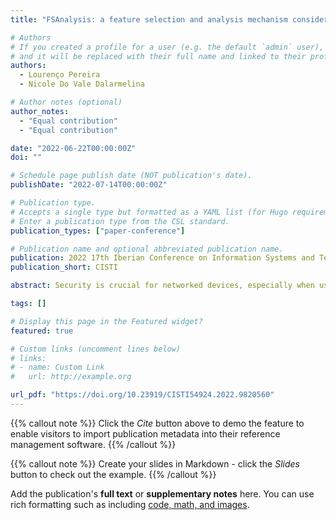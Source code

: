 ```yaml
---
title: "FSAnalysis: a feature selection and analysis mechanism considering balanced and unbalanced bases"

# Authors
# If you created a profile for a user (e.g. the default `admin` user), write the username (folder name) here
# and it will be replaced with their full name and linked to their profile.
authors:
  - Lourenço Pereira
  - Nicole Do Vale Dalarmelina

# Author notes (optional)
author_notes:
  - "Equal contribution"
  - "Equal contribution"

date: "2022-06-22T00:00:00Z"
doi: ""

# Schedule page publish date (NOT publication's date).
publishDate: "2022-07-14T00:00:00Z"

# Publication type.
# Accepts a single type but formatted as a YAML list (for Hugo requirements).
# Enter a publication type from the CSL standard.
publication_types: ["paper-conference"]

# Publication name and optional abbreviated publication name.
publication: 2022 17th Iberian Conference on Information Systems and Technologies
publication_short: CISTI

abstract: Security is crucial for networked devices, especially when used in critical environments, such as the Industrial Internet of Things (IIoT). Consequently, in this work, the development and execution of the FSAnalysis mechanism are proposed, responsible for selecting the best features considering balanced and unbalanced datasets, analyzing each of the scenarios for determining the one with the best performance.

tags: []

# Display this page in the Featured widget?
featured: true

# Custom links (uncomment lines below)
# links:
# - name: Custom Link
#   url: http://example.org

url_pdf: "https://doi.org/10.23919/CISTI54924.2022.9820560"
---
```


{{% callout note %}}
Click the _Cite_ button above to demo the feature to enable visitors to import publication metadata into their reference management software.
{{% /callout %}}

{{% callout note %}}
Create your slides in Markdown - click the _Slides_ button to check out the example.
{{% /callout %}}

Add the publication's **full text** or **supplementary notes** here. You can use rich formatting such as including [code, math, and images](https://docs.hugoblox.com/content/writing-markdown-latex/).
